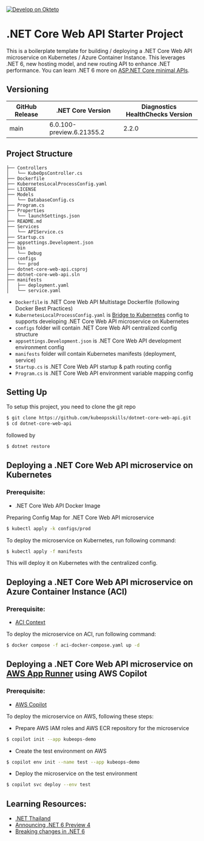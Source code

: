 [![Develop on Okteto](https://okteto.com/develop-okteto.svg)](https://cloud.okteto.com/deploy?repository=https://github.com/kubeopsskills/dotnet-core-web-api&branch=develop)

# .NET Core Web API Starter Project

This is a boilerplate template for building / deploying a .NET Core Web API microservice on Kubernetes / Azure Container Instance.
This leverages .NET 6, new hosting model, and new routing API to enhance .NET performance. You can learn .NET 6 more on [ASP.NET Core minimal APIs](https://www.dotnetthailand.com/web-frameworks/asp-net-core/asp-net-core-minimal-apis).

## Versioning
| GitHub Release | .NET Core Version | Diagnostics HealthChecks Version |
|----------------|------------ |---------------------|
| main | 6.0.100-preview.6.21355.2 | 2.2.0 |

## Project Structure
```
├── Controllers
│   └── KubeOpsController.cs
├── Dockerfile
├── KubernetesLocalProcessConfig.yaml
├── LICENSE
├── Models
│   └── DatabaseConfig.cs
├── Program.cs
├── Properties
│   └── launchSettings.json
├── README.md
├── Services
│   └── APIService.cs
├── Startup.cs
├── appsettings.Development.json
├── bin
│   └── Debug
├── configs
│   └── prod
├── dotnet-core-web-api.csproj
├── dotnet-core-web-api.sln
├── manifests
│   ├── deployment.yaml
│   └── service.yaml
```

- `Dockerfile` is .NET Core Web API Multistage Dockerfile (following Docker Best Practices)
- `KubernetesLocalProcessConfig.yaml` is [Bridge to Kubernetes](https://devblogs.microsoft.com/visualstudio/bridge-to-kubernetes-ga/) config to supports developing .NET Core Web API microservice on Kubernetes
- `configs` folder will contain .NET Core Web API centralized config structure
- `appsettings.Development.json` is .NET Core Web API development environment config
- `manifests` folder will contain Kubernetes manifests (deployment, service)
- `Startup.cs` is .NET Core Web API startup & path routing config 
- `Program.cs` is .NET Core Web API environment variable mapping config 

## Setting Up

To setup this project, you need to clone the git repo

```sh
$ git clone https://github.com/kubeopsskills/dotnet-core-web-api.git
$ cd dotnet-core-web-api
```

followed by

```sh
$ dotnet restore
```

## Deploying a .NET Core Web API microservice on Kubernetes

### Prerequisite:

- .NET Core Web API Docker Image

Preparing Config Map for .NET Core Web API microservice

```sh
$ kubectl apply -k configs/prod
```

To deploy the microservice on Kubernetes, run following command:

```sh
$ kubectl apply -f manifests
```

This will deploy it on Kubernetes with the centralized config.

## Deploying a .NET Core Web API microservice on Azure Container Instance (ACI)

### Prerequisite:

- [ACI Context](https://docs.docker.com/cloud/aci-integration/#run-docker-containers-on-aci)


To deploy the microservice on ACI, run following command:

```sh
$ docker compose -f aci-docker-compose.yaml up -d
```

## Deploying a .NET Core Web API microservice on [AWS App Runner](https://aws.amazon.com/apprunner/) using AWS Copilot

### Prerequisite:

- [AWS Copilot](https://aws.github.io/copilot-cli/docs/getting-started/install/)

To deploy the microservice on AWS, following these steps:

- Prepare AWS IAM roles and AWS ECR repository for the microservice

```sh
$ copilot init --app kubeops-demo
```

- Create the test environment on AWS

```sh
$ copilot env init --name test --app kubeops-demo
```

- Deploy the microservice on the test environment

```sh
$ copilot svc deploy --env test
```


## Learning Resources:

- [.NET Thailand](https://www.dotnetthailand.com/)
- [Announcing .NET 6 Preview 4](https://devblogs.microsoft.com/aspnet/asp-net-core-updates-in-net-6-preview-4/)
- [Breaking changes in .NET 6](https://docs.microsoft.com/en-us/dotnet/core/compatibility/6.0)

